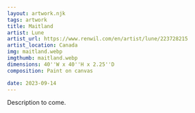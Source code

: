 ```yaml
---
layout: artwork.njk
tags: artwork
title: Maitland
artist: Lune
artist_url: https://www.renwil.com/en/artist/lune/223728215
artist_location: Canada
img: maitland.webp
imgthumb: maitland.webp
dimensions: 40''W x 40''H x 2.25''D
composition: Paint on canvas

date: 2023-09-14
---
```


Description to come.


